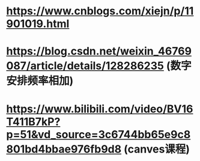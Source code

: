 # https://www.cnblogs.com/xiejn/p/11901019.html

# https://blog.csdn.net/weixin_46769087/article/details/128286235  (数字安排频率相加)

# https://www.bilibili.com/video/BV16T411B7kP?p=51&vd_source=3c6744bb65e9c8801bd4bbae976fb9d8  (canves课程)